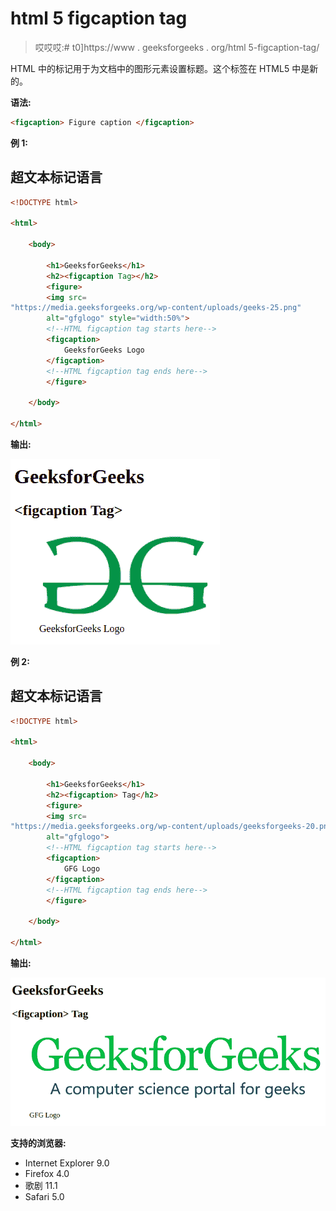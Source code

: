 # html 5 figcaption tag

> 哎哎哎:# t0]https://www . geeksforgeeks . org/html 5-figcaption-tag/

HTML 中的<figurecaption>标记用于为文档中的图形元素设置标题。这个标签在 HTML5 中是新的。</figurecaption> 

**语法:**

```html
<figcaption> Figure caption </figcaption>
```

**例 1:**

## 超文本标记语言

```html
<!DOCTYPE html>

<html>

    <body>

        <h1>GeeksforGeeks</h1>
        <h2><figcaption Tag></h2>
        <figure>
        <img src=
"https://media.geeksforgeeks.org/wp-content/uploads/geeks-25.png"
        alt="gfglogo" style="width:50%">
        <!--HTML figcaption tag starts here-->
        <figcaption>
            GeeksforGeeks Logo
        </figcaption>
        <!--HTML figcaption tag ends here-->
        </figure>

    </body>

</html>                   
```

**输出:**

![](img/5cbd259c7111bc22e34fb4c8b8c558d7.png)

**例 2:**

## 超文本标记语言

```html
<!DOCTYPE html>

<html>

    <body>

        <h1>GeeksforGeeks</h1>
        <h2><figcaption> Tag</h2>
        <figure>
        <img src=
"https://media.geeksforgeeks.org/wp-content/uploads/geeksforgeeks-20.png"
        alt="gfglogo">
        <!--HTML figcaption tag starts here-->
        <figcaption>
            GFG Logo
        </figcaption>
        <!--HTML figcaption tag ends here-->
        </figure>

    </body>

</html>                   
```

**输出:**

![](img/013100614bb46244b810e93ec2aed75f.png)

**支持的浏览器:**

*   Internet Explorer 9.0
*   Firefox 4.0
*   歌剧 11.1
*   Safari 5.0